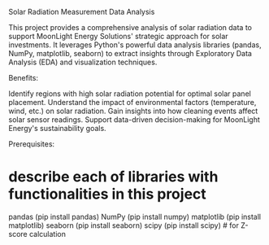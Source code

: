 Solar Radiation Measurement Data Analysis

This project provides a comprehensive analysis of solar radiation data to support MoonLight Energy Solutions' strategic approach for solar investments. It leverages Python's powerful data analysis libraries (pandas, NumPy, matplotlib, seaborn) to extract insights through Exploratory Data Analysis (EDA) and visualization techniques.

Benefits:

Identify regions with high solar radiation potential for optimal solar panel placement.
Understand the impact of environmental factors (temperature, wind, etc.) on solar radiation.
Gain insights into how cleaning events affect solar sensor readings.
Support data-driven decision-making for MoonLight Energy's sustainability goals.


Prerequisites:
# describe each of libraries with functionalities in this project
pandas (pip install pandas)
NumPy (pip install numpy)
matplotlib (pip install matplotlib)
seaborn (pip install seaborn)
scipy (pip install scipy) # for Z-score calculation